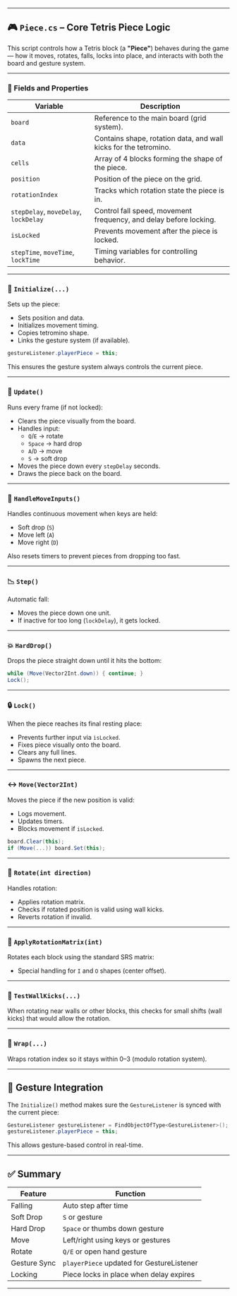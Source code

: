 ﻿
---

## 🎮 `Piece.cs` – Core Tetris Piece Logic

This script controls how a Tetris block (a **"Piece"**) behaves during the game — how it moves, rotates, falls, locks into place, and interacts with both the board and gesture system.

---

### 🧱 Fields and Properties

| Variable | Description |
|----------|-------------|
| `board` | Reference to the main board (grid system). |
| `data` | Contains shape, rotation data, and wall kicks for the tetromino. |
| `cells` | Array of 4 blocks forming the shape of the piece. |
| `position` | Position of the piece on the grid. |
| `rotationIndex` | Tracks which rotation state the piece is in. |
| `stepDelay`, `moveDelay`, `lockDelay` | Control fall speed, movement frequency, and delay before locking. |
| `isLocked` | Prevents movement after the piece is locked. |
| `stepTime`, `moveTime`, `lockTime` | Timing variables for controlling behavior. |

---

### 🚀 `Initialize(...)`

Sets up the piece:

- Sets position and data.
- Initializes movement timing.
- Copies tetromino shape.
- Links the gesture system (if available).

```csharp
gestureListener.playerPiece = this;
```

This ensures the gesture system always controls the current piece.

---

### 🔁 `Update()`

Runs every frame (if not locked):

- Clears the piece visually from the board.
- Handles input:
  - `Q`/`E` → rotate
  - `Space` → hard drop
  - `A`/`D` → move
  - `S` → soft drop
- Moves the piece down every `stepDelay` seconds.
- Draws the piece back on the board.

---

### 🔽 `HandleMoveInputs()`

Handles continuous movement when keys are held:

- Soft drop (`S`)
- Move left (`A`)
- Move right (`D`)

Also resets timers to prevent pieces from dropping too fast.

---

### 📉 `Step()`

Automatic fall:

- Moves the piece down one unit.
- If inactive for too long (`lockDelay`), it gets locked.

---

### 💥 `HardDrop()`

Drops the piece straight down until it hits the bottom:

```csharp
while (Move(Vector2Int.down)) { continue; }
Lock();
```

---

### 🔒 `Lock()`

When the piece reaches its final resting place:

- Prevents further input via `isLocked`.
- Fixes piece visually onto the board.
- Clears any full lines.
- Spawns the next piece.

---

### ↔️ `Move(Vector2Int)`

Moves the piece if the new position is valid:

- Logs movement.
- Updates timers.
- Blocks movement if `isLocked`.

```csharp
board.Clear(this);
if (Move(...)) board.Set(this);
```

---

### 🔄 `Rotate(int direction)`

Handles rotation:

- Applies rotation matrix.
- Checks if rotated position is valid using wall kicks.
- Reverts rotation if invalid.

---

### 💠 `ApplyRotationMatrix(int)`

Rotates each block using the standard SRS matrix:

- Special handling for `I` and `O` shapes (center offset).

---

### 🧱 `TestWallKicks(...)`

When rotating near walls or other blocks, this checks for small shifts (wall kicks) that would allow the rotation.

---

### 🔄 `Wrap(...)`

Wraps rotation index so it stays within 0–3 (modulo rotation system).

---

## 🔗 Gesture Integration

The `Initialize()` method makes sure the `GestureListener` is synced with the current piece:

```csharp
GestureListener gestureListener = FindObjectOfType<GestureListener>();
gestureListener.playerPiece = this;
```

This allows gesture-based control in real-time.

---

## ✅ Summary

| Feature        | Function |
|----------------|----------|
| Falling        | Auto step after time |
| Soft Drop      | `S` or gesture |
| Hard Drop      | `Space` or thumbs down gesture |
| Move           | Left/right using keys or gestures |
| Rotate         | `Q/E` or open hand gesture |
| Gesture Sync   | `playerPiece` updated for GestureListener |
| Locking        | Piece locks in place when delay expires |

---

